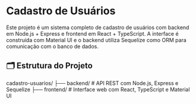 # Cadastro de Usuários

Este projeto é um sistema completo de cadastro de usuários com backend em Node.js + Express e frontend em React + TypeScript. A interface é construída com Material UI e o backend utiliza Sequelize como ORM para comunicação com o banco de dados.

## 🗂 Estrutura do Projeto

cadastro-usuarios/
├── backend/ # API REST com Node.js, Express e Sequelize
├── frontend/ # Interface web com React, TypeScript e Material UI
